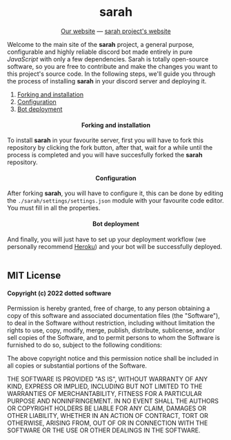 <h1 align="center"> sarah </h1>
<p align="center"> <a href="https://dottedco.github.io/">Our website</a> — <a href="https://dottedco.github.io/sarah/">sarah project's website</a> </p>

Welcome to the main site of the **sarah** project, a general purpose, configurable and highly reliable discord bot made entirely in pure *JavaScript* with only a few dependencies. Sarah is totally open-source software, so you are free to contribute and make the changes you want to this project's source code. In the following steps, we'll guide you through the process of installing **sarah** in your discord server and deploying it.

1. [Forking and installation](#-forking-and-installation-)
2. [Configuration](#-configuration-)
3. [Bot deployment](#-bot-deployment-)

<h4 align="center"> Forking and installation </h4>
To install <b>sarah</b> in your favourite server, first you will have to fork this repository by clicking the fork button, after that, wait for a while until the process is completed and you will have succesfully forked the <b>sarah</b> repository.

<h4 align="center"> Configuration </h4>
After forking <b>sarah</b>, you will have to configure it, this can be done by editing the <code>./sarah/settings/settings.json</code> module with your favourite code editor. You must fill in all the properties.

<h4 align="center"> Bot deployment </h4>
And finally, you will just have to set up your deployment workflow (we personally recommend <a href="https://www.heroku.com/">Heroku</a>) and your bot will be successfully deployed.

<br>
<br>

## MIT License

#### Copyright (c) 2022 dotted software

Permission is hereby granted, free of charge, to any person obtaining a copy
of this software and associated documentation files (the "Software"), to deal
in the Software without restriction, including without limitation the rights
to use, copy, modify, merge, publish, distribute, sublicense, and/or sell
copies of the Software, and to permit persons to whom the Software is
furnished to do so, subject to the following conditions:

The above copyright notice and this permission notice shall be included in all
copies or substantial portions of the Software.

THE SOFTWARE IS PROVIDED "AS IS", WITHOUT WARRANTY OF ANY KIND, EXPRESS OR
IMPLIED, INCLUDING BUT NOT LIMITED TO THE WARRANTIES OF MERCHANTABILITY,
FITNESS FOR A PARTICULAR PURPOSE AND NONINFRINGEMENT. IN NO EVENT SHALL THE
AUTHORS OR COPYRIGHT HOLDERS BE LIABLE FOR ANY CLAIM, DAMAGES OR OTHER
LIABILITY, WHETHER IN AN ACTION OF CONTRACT, TORT OR OTHERWISE, ARISING FROM,
OUT OF OR IN CONNECTION WITH THE SOFTWARE OR THE USE OR OTHER DEALINGS IN THE
SOFTWARE.
